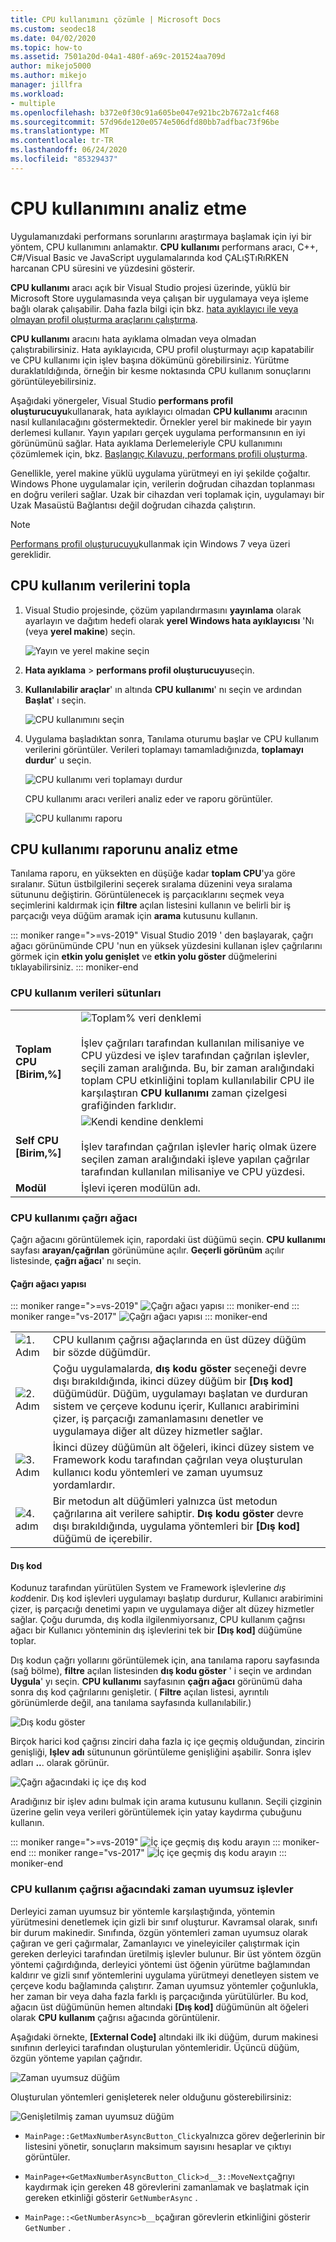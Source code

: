 ```yaml
---
title: CPU kullanımını çözümle | Microsoft Docs
ms.custom: seodec18
ms.date: 04/02/2020
ms.topic: how-to
ms.assetid: 7501a20d-04a1-480f-a69c-201524aa709d
author: mikejo5000
ms.author: mikejo
manager: jillfra
ms.workload:
- multiple
ms.openlocfilehash: b372e0f30c91a605be047e921bc2b7672a1cf468
ms.sourcegitcommit: 57d96de120e0574e506dfd80bb7adfbac73f96be
ms.translationtype: MT
ms.contentlocale: tr-TR
ms.lasthandoff: 06/24/2020
ms.locfileid: "85329437"
---
```

# <a name="analyze-cpu-usage"></a>CPU kullanımını analiz etme

Uygulamanızdaki performans sorunlarını araştırmaya başlamak için iyi bir yöntem, CPU kullanımını anlamaktır. **CPU kullanımı** performans aracı, C++, C#/Visual Basic ve JavaScript uygulamalarında kod ÇALıŞTıRıRKEN harcanan CPU süresini ve yüzdesini gösterir.

**CPU kullanımı** aracı açık bir Visual Studio projesi üzerinde, yüklü bir Microsoft Store uygulamasında veya çalışan bir uygulamaya veya işleme bağlı olarak çalışabilir. Daha fazla bilgi için bkz. [hata ayıklayıcı ile veya olmayan profil oluşturma araçlarını çalıştırma](../profiling/running-profiling-tools-with-or-without-the-debugger.md).

**CPU kullanımı** aracını hata ayıklama olmadan veya olmadan çalıştırabilirsiniz. Hata ayıklayıcıda, CPU profil oluşturmayı açıp kapatabilir ve CPU kullanımı için işlev başına dökümünü görebilirsiniz. Yürütme duraklatıldığında, örneğin bir kesme noktasında CPU kullanım sonuçlarını görüntüleyebilirsiniz.

Aşağıdaki yönergeler, Visual Studio **performans profil oluşturucuyu**kullanarak, hata ayıklayıcı olmadan **CPU kullanımı** aracının nasıl kullanılacağını göstermektedir. Örnekler yerel bir makinede bir yayın derlemesi kullanır. Yayın yapıları gerçek uygulama performansının en iyi görünümünü sağlar. Hata ayıklama Derlemeleriyle CPU kullanımını çözümlemek için, bkz. [Başlangıç Kılavuzu, performans profili oluşturma](../profiling/beginners-guide-to-performance-profiling.md).

Genellikle, yerel makine yüklü uygulama yürütmeyi en iyi şekilde çoğaltır. Windows Phone uygulamalar için, verilerin doğrudan cihazdan toplanması en doğru verileri sağlar. Uzak bir cihazdan veri toplamak için, uygulamayı bir Uzak Masaüstü Bağlantısı değil doğrudan cihazda çalıştırın.

>[!NOTE]
>[Performans profil oluşturucuyu](../profiling/profiling-feature-tour.md)kullanmak için Windows 7 veya üzeri gereklidir.

## <a name="collect-cpu-usage-data"></a>CPU kullanım verilerini topla

1. Visual Studio projesinde, çözüm yapılandırmasını **yayınlama** olarak ayarlayın ve dağıtım hedefi olarak **yerel Windows hata ayıklayıcısı** 'Nı (veya **yerel makine**) seçin.

    ![Yayın ve yerel makine seçin](../profiling/media/cpuuse_selectreleaselocalmachine.png "Yayın ve yerel makine seçin")

1. **Hata ayıklama**  >  **performans profil oluşturucuyu**seçin.

1. **Kullanılabilir araçlar**' ın altında **CPU kullanımı**' nı seçin ve ardından **Başlat**' ı seçin.

    ![CPU kullanımını seçin](../profiling/media/cpuuse_lib_choosecpuusage.png "CPU kullanımını seçin")

4. Uygulama başladıktan sonra, Tanılama oturumu başlar ve CPU kullanım verilerini görüntüler. Verileri toplamayı tamamladığınızda, **toplamayı durdur**' u seçin.

   ![CPU kullanımı veri toplamayı durdur](../profiling/media/cpu_use_wt_stopcollection.png "CPU kullanımı veri toplamayı durdur")

   CPU kullanımı aracı verileri analiz eder ve raporu görüntüler.

   ![CPU kullanımı raporu](../profiling/media/cpu_use_wt_report.png "CPU kullanımı raporu")

## <a name="analyze-the-cpu-usage-report"></a>CPU kullanımı raporunu analiz etme

Tanılama raporu, en yüksekten en düşüğe kadar **toplam CPU**'ya göre sıralanır. Sütun üstbilgilerini seçerek sıralama düzenini veya sıralama sütununu değiştirin. Görüntülenecek iş parçacıklarını seçmek veya seçimlerini kaldırmak için **filtre** açılan listesini kullanın ve belirli bir iş parçacığı veya düğüm aramak için **arama** kutusunu kullanın.

::: moniker range=">=vs-2019"
Visual Studio 2019 ' den başlayarak, çağrı ağacı görünümünde CPU 'nun en yüksek yüzdesini kullanan işlev çağrılarını görmek için **etkin yolu genişlet** ve **etkin yolu göster** düğmelerini tıklayabilirsiniz.
::: moniker-end

### <a name="cpu-usage-data-columns"></a><a name="BKMK_Call_tree_data_columns"></a>CPU kullanım verileri sütunları

|||
|-|-|
|**Toplam CPU [Birim,%]**|![Toplam% veri denklemi](../profiling/media/cpu_use_wt_totalpercentequation.png "CPU_USE_WT_TotalPercentEquation")<br /><br /> İşlev çağrıları tarafından kullanılan milisaniye ve CPU yüzdesi ve işlev tarafından çağrılan işlevler, seçili zaman aralığında. Bu, bir zaman aralığındaki toplam CPU etkinliğini toplam kullanılabilir CPU ile karşılaştıran **CPU kullanımı** zaman çizelgesi grafiğinden farklıdır.|
|**Self CPU [Birim,%]**|![Kendi kendine denklemi](../profiling/media/cpu_use_wt_selflpercentequation.png "CPU_USE_WT_SelflPercentEquation")<br /><br /> İşlev tarafından çağrılan işlevler hariç olmak üzere seçilen zaman aralığındaki işleve yapılan çağrılar tarafından kullanılan milisaniye ve CPU yüzdesi.|
|**Modül**|İşlevi içeren modülün adı.

### <a name="the-cpu-usage-call-tree"></a><a name="BKMK_The_CPU_Usage_call_tree"></a>CPU kullanımı çağrı ağacı

Çağrı ağacını görüntülemek için, rapordaki üst düğümü seçin. **CPU kullanımı** sayfası **arayan/çağrılan** görünümüne açılır. **Geçerli görünüm** açılır listesinde, **çağrı ağacı**' nı seçin.

#### <a name="call-tree-structure"></a><a name="BKMK_Call_tree_structure"></a>Çağrı ağacı yapısı

::: moniker range=">=vs-2019"
![Çağrı ağacı yapısı](../profiling/media/vs-2019/cpu-use-wt-getmaxnumbercalltree-annotated.png "Çağrı ağacı yapısı")
::: moniker-end
::: moniker range="vs-2017"
![Çağrı ağacı yapısı](../profiling/media/cpu_use_wt_getmaxnumbercalltree_annotated.png "Çağrı ağacı yapısı")
::: moniker-end

|||
|-|-|
|![1. Adım](../profiling/media/procguid_1.png "ProcGuid_1")|CPU kullanım çağrısı ağaçlarında en üst düzey düğüm bir sözde düğümdür.|
|![2. Adım](../profiling/media/procguid_2.png "ProcGuid_2")|Çoğu uygulamalarda, **dış kodu göster** seçeneği devre dışı bırakıldığında, ikinci düzey düğüm bir **[Dış kod]** düğümüdür. Düğüm, uygulamayı başlatan ve durduran sistem ve çerçeve kodunu içerir, Kullanıcı arabirimini çizer, iş parçacığı zamanlamasını denetler ve uygulamaya diğer alt düzey hizmetler sağlar.|
|![3. Adım](../profiling/media/procguid_3.png "ProcGuid_3")|İkinci düzey düğümün alt öğeleri, ikinci düzey sistem ve Framework kodu tarafından çağrılan veya oluşturulan kullanıcı kodu yöntemleri ve zaman uyumsuz yordamlardır.|
|![4. adım](../profiling/media/procguid_4.png "ProcGuid_4")|Bir metodun alt düğümleri yalnızca üst metodun çağrılarına ait verilere sahiptir. **Dış kodu göster** devre dışı bırakıldığında, uygulama yöntemleri bir **[Dış kod]** düğümü de içerebilir.|

#### <a name="external-code"></a><a name="BKMK_External_Code"></a>Dış kod

Kodunuz tarafından yürütülen System ve Framework işlevlerine *dış kod*denir. Dış kod işlevleri uygulamayı başlatıp durdurur, Kullanıcı arabirimini çizer, iş parçacığı denetimi yapın ve uygulamaya diğer alt düzey hizmetler sağlar. Çoğu durumda, dış kodla ilgilenmiyorsanız, CPU kullanım çağrısı ağacı bir Kullanıcı yönteminin dış işlevlerini tek bir **[Dış kod]** düğümüne toplar.

Dış kodun çağrı yollarını görüntülemek için, ana tanılama raporu sayfasında (sağ bölme), **filtre** açılan listesinden **dış kodu göster** ' i seçin ve ardından **Uygula**' yı seçin. **CPU kullanımı** sayfasının **çağrı ağacı** görünümü daha sonra dış kod çağrılarını genişletir. ( **Filtre** açılan listesi, ayrıntılı görünümlerde değil, ana tanılama sayfasında kullanılabilir.)

![Dış kodu göster](../profiling/media/cpu_use_wt_filterview.png "Dış kodu göster")

Birçok harici kod çağrısı zinciri daha fazla iç içe geçmiş olduğundan, zincirin genişliği, **Işlev adı** sütununun görüntüleme genişliğini aşabilir. Sonra işlev adları **..**. olarak görünür.

![Çağrı ağacındaki iç içe dış kod](../profiling/media/cpu_use_wt_showexternalcodetoowide.png "Çağrı ağacındaki iç içe dış kod")

Aradığınız bir işlev adını bulmak için arama kutusunu kullanın. Seçili çizginin üzerine gelin veya verileri görüntülemek için yatay kaydırma çubuğunu kullanın.

::: moniker range=">=vs-2019"
![İç içe geçmiş dış kodu arayın](../profiling/media/vs-2019/cpu-use-wt-showexternalcodetoowide-found.png "İç içe geçmiş dış kodu arayın")
::: moniker-end
::: moniker range="vs-2017"
![İç içe geçmiş dış kodu arayın](../profiling/media/cpu_use_wt_showexternalcodetoowide_found.png "İç içe geçmiş dış kodu arayın")
::: moniker-end

### <a name="asynchronous-functions-in-the-cpu-usage-call-tree"></a><a name="BKMK_Asynchronous_functions_in_the_CPU_Usage_call_tree"></a>CPU kullanım çağrısı ağacındaki zaman uyumsuz işlevler

 Derleyici zaman uyumsuz bir yöntemle karşılaştığında, yöntemin yürütmesini denetlemek için gizli bir sınıf oluşturur. Kavramsal olarak, sınıfı bir durum makinedir. Sınıfında, özgün yöntemleri zaman uyumsuz olarak çağıran ve geri çağırmalar, Zamanlayıcı ve yineleyiciler çalıştırmak için gereken derleyici tarafından üretilmiş işlevler bulunur. Bir üst yöntem özgün yöntemi çağırdığında, derleyici yöntemi üst öğenin yürütme bağlamından kaldırır ve gizli sınıf yöntemlerini uygulama yürütmeyi denetleyen sistem ve çerçeve kodu bağlamında çalıştırır. Zaman uyumsuz yöntemler çoğunlukla, her zaman bir veya daha fazla farklı iş parçacığında yürütülürler. Bu kod, ağacın üst düğümünün hemen altındaki **[Dış kod]** düğümünün alt öğeleri olarak **CPU kullanım** çağrısı ağacında görüntülenir.

Aşağıdaki örnekte, **[External Code]** altındaki ilk iki düğüm, durum makinesi sınıfının derleyici tarafından oluşturulan yöntemleridir. Üçüncü düğüm, özgün yönteme yapılan çağrıdır.

![Zaman uyumsuz düğüm](media/cpu_use_wt_getmaxnumberasync_selected.png "Zaman uyumsuz düğüm")

Oluşturulan yöntemleri genişleterek neler olduğunu gösterebilirsiniz:

![Genişletilmiş zaman uyumsuz düğüm](media/cpu_use_wt_getmaxnumberasync_expandedcalltree.png "Genişletilmiş zaman uyumsuz düğüm")

- `MainPage::GetMaxNumberAsyncButton_Click`yalnızca görev değerlerinin bir listesini yönetir, sonuçların maksimum sayısını hesaplar ve çıktıyı görüntüler.

- `MainPage+<GetMaxNumberAsyncButton_Click>d__3::MoveNext`çağrıyı kaydırmak için gereken 48 görevlerini zamanlamak ve başlatmak için gereken etkinliği gösterir `GetNumberAsync` .

- `MainPage::<GetNumberAsync>b__b`çağıran görevlerin etkinliğini gösterir `GetNumber` .
